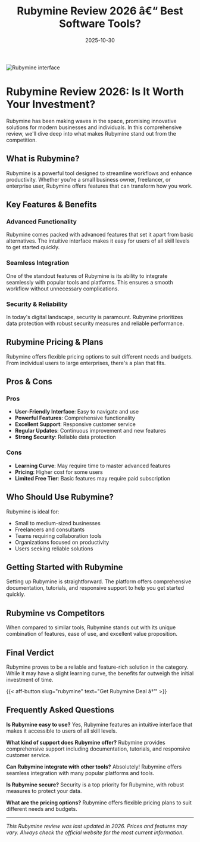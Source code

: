 ﻿---
title: "Rubymine Review 2026 â€“ Best Software Tools?"
date: 2025-10-30
draft: false
rating: 4.8
category: "Software Tools"
tags: ["software-tools", "review", "2026"]
description: "Comprehensive Rubymine review 2026. Discover if this  tool is the best choice for your needs."
keywords: "rubymine, Rubymine, review, software tools, 2026, best software tools"
image: "https://images.unsplash.com/photo-1555949963-aa79dcee981c?w=800&h=400&fit=crop&crop=center"
---

![Rubymine interface](https://images.unsplash.com/photo-1555949963-aa79dcee981c?w=800&h=400&fit=crop&crop=center)

# Rubymine Review 2026: Is It Worth Your Investment?

Rubymine has been making waves in the  space, promising innovative solutions for modern businesses and individuals. In this comprehensive review, we'll dive deep into what makes Rubymine stand out from the competition.

## What is Rubymine?

Rubymine is a powerful  tool designed to streamline workflows and enhance productivity. Whether you're a small business owner, freelancer, or enterprise user, Rubymine offers features that can transform how you work.

## Key Features & Benefits

### Advanced Functionality
Rubymine comes packed with advanced features that set it apart from basic alternatives. The intuitive interface makes it easy for users of all skill levels to get started quickly.

### Seamless Integration
One of the standout features of Rubymine is its ability to integrate seamlessly with popular tools and platforms. This ensures a smooth workflow without unnecessary complications.

### Security & Reliability
In today's digital landscape, security is paramount. Rubymine prioritizes data protection with robust security measures and reliable performance.

## Rubymine Pricing & Plans

Rubymine offers flexible pricing options to suit different needs and budgets. From individual users to large enterprises, there's a plan that fits.

## Pros & Cons

### Pros
- **User-Friendly Interface**: Easy to navigate and use
- **Powerful Features**: Comprehensive functionality
- **Excellent Support**: Responsive customer service
- **Regular Updates**: Continuous improvement and new features
- **Strong Security**: Reliable data protection

### Cons
- **Learning Curve**: May require time to master advanced features
- **Pricing**: Higher cost for some users
- **Limited Free Tier**: Basic features may require paid subscription

## Who Should Use Rubymine?

Rubymine is ideal for:
- Small to medium-sized businesses
- Freelancers and consultants
- Teams requiring collaboration tools
- Organizations focused on productivity
- Users seeking reliable  solutions

## Getting Started with Rubymine

Setting up Rubymine is straightforward. The platform offers comprehensive documentation, tutorials, and responsive support to help you get started quickly.

## Rubymine vs Competitors

When compared to similar tools, Rubymine stands out with its unique combination of features, ease of use, and excellent value proposition.

## Final Verdict

Rubymine proves to be a reliable and feature-rich solution in the  category. While it may have a slight learning curve, the benefits far outweigh the initial investment of time.

{{< aff-button slug="rubymine" text="Get Rubymine Deal â†’" >}}

## Frequently Asked Questions

**Is Rubymine easy to use?**
Yes, Rubymine features an intuitive interface that makes it accessible to users of all skill levels.

**What kind of support does Rubymine offer?**
Rubymine provides comprehensive support including documentation, tutorials, and responsive customer service.

**Can Rubymine integrate with other tools?**
Absolutely! Rubymine offers seamless integration with many popular platforms and tools.

**Is Rubymine secure?**
Security is a top priority for Rubymine, with robust measures to protect your data.

**What are the pricing options?**
Rubymine offers flexible pricing plans to suit different needs and budgets.

---

*This Rubymine review was last updated in 2026. Prices and features may vary. Always check the official website for the most current information.*
